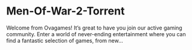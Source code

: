 # Men-Of-War-2-Torrent
Welcome from Ovagames! It’s great to have you join our active gaming community. Enter a world of never-ending entertainment where you can find a fantastic selection of games, from new…
